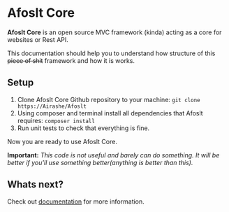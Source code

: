 # Afoslt Core

**Afoslt Core** is an open source MVC framework (kinda) acting as a core for websites or Rest API.

This documentation should help you to understand how structure of this ~~piece of shit~~ framework and how it is works.

## Setup

1. Clone Afoslt Core Github repository to your machine: `git clone https://Airashe/Afoslt` 
2. Using composer and terminal install all dependencies that Afoslt requires: `composer install`
3. Run unit tests to check that everything is fine.

Now you are ready to use Afoslt Core.

**Important:** _This code is not useful and barely can do something. It will be better if you'll use something better(anything is better than this)._

## Whats next?

Check out [documentation](https://github.com/Airashe/Afoslt/wiki) for more information.
